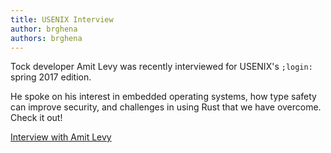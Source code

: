 ```yaml
---
title: USENIX Interview
author: brghena
authors: brghena
---
```


Tock developer Amit Levy was recently interviewed for USENIX's `;login:`
spring 2017 edition.

He spoke on his interest in embedded operating systems,
how type safety can improve security, and challenges in using Rust that we have
overcome. Check it out!

[Interview with Amit Levy](https://www.usenix.org/system/files/login/articles/login_spring17_06_interview_levy.pdf)

